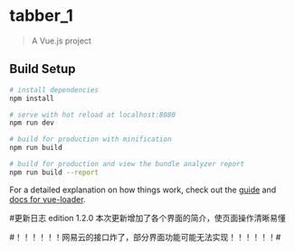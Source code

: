 # tabber_1

> A Vue.js project

## Build Setup

``` bash
# install dependencies
npm install

# serve with hot reload at localhost:8080
npm run dev

# build for production with minification
npm run build

# build for production and view the bundle analyzer report
npm run build --report
```

For a detailed explanation on how things work, check out the [guide](http://vuejs-templates.github.io/webpack/) and [docs for vue-loader](http://vuejs.github.io/vue-loader).

#更新日志
edition 1.2.0
本次更新增加了各个界面的简介，使页面操作清晰易懂

#！！！！！！网易云的接口炸了，部分界面功能可能无法实现！！！！！！#
